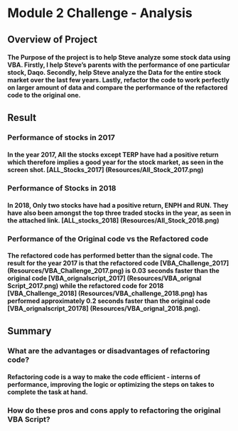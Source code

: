 # Module 2 Challenge - Analysis

## Overview of Project

####      The Purpose of the project is to help Steve analyze some stock data using VBA. Firstly, I help Steve’s parents with the performance of one particular stock, Daqo. Secondly, help Steve analyze the Data for the entire stock market over the last few years. Lastly, refactor the code to work perfectly on larger amount of data and compare the performance of the refactored code to the original one.

## Result

### Performance of stocks in 2017

#### In the year 2017, All the stocks except TERP have had a positive return which therefore implies a good year for the stock market, as seen in the screen shot. [ALL_Stocks_2017] (Resources/All_Stock_2017.png)

### Performance of Stocks in 2018

#### In 2018, Only two stocks have had a positive return, ENPH and RUN. They have also been amongst the top three traded stocks in the year, as seen in the attached link. [ALL_stocks_2018] (Resources/All_Stock_2018.png)

### Performance of the Original code vs the Refactored code

#### The refactored code has performed better than the signal code. The result for the year 2017 is that the refactored code [VBA_Challenge_2017] (Resources/VBA_Challenge_2017.png) is 0.03 seconds faster than the original code [VBA_orignalscript_2017] (Resources/VBA_orignal Script_2017.png) while the refactored code for 2018 [VBA_Challenge_2018] (Resources/VBA_challenge_2018.png) has performed approximately 0.2 seconds faster than the original code [VBA_orignalscript_20178] (Resources/VBA_orignal_2018.png).

## Summary

### What are the advantages or disadvantages of refactoring code?

#### Refactoring code is a way to make the code efficient - interns of performance, improving the logic or optimizing the steps on takes to complete the task at hand. 

### How do these pros and cons apply to refactoring the original VBA Script?




